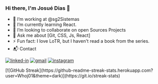 ### Hi there, I'm Josué Dias 👋

- 🔭 I’m working at @sg2Sistemas
- 🌱 I’m currently learning React.
- 👯 I’m looking to collaborate on open Sources Projects
- 💬 Ask me about [Git, CSS, Js, React]
- ⚡ Fun fact: I love LoTR, but I haven't read a book from the series.
- 📬 Contact

[![linked-in](https://img.shields.io/badge/Linkedin-0077B5?style=for-the-badge&logo=LinkedIn&logoColor=white)](https://www.linkedin.com/in/josué-dias-271458224/)
[![gmail](https://img.shields.io/badge/Gmail-D14836?style=for-the-badge&logo=Gmail&logoColor=white)](mailto:josueneto.camargo@gmail.com)
[![instagram](https://img.shields.io/badge/Instagram-E4405F?style=for-the-badge&logo=instagram&logoColor=white)](https://www.instagram.com/jd_netoo/)

<div class="center">
  [![GitHub Streak](https://github-readme-streak-stats.herokuapp.com?user=Whoj01&theme=dark)](https://git.io/streak-stats)
</div>






